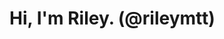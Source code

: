 # Hi, I'm Riley. (@rileymtt)

<!-- :question: We have a straight line, how to make that line shorter without being erased? -->

<!-- :four_leaf_clover: That is, draw another line that is longer than that. -->


<!--- <img align="center" src="https://github-readme-stats.vercel.app/api?username=rileymtt&show_icons=true&locale=en&theme=tokyonight" alt="panoptisDev" /> -->

